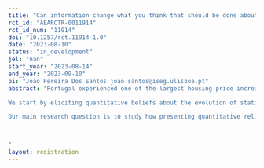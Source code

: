 ```yaml
---
title: "Can information change what you think that should be done about the housing crisis?"
rct_id: "AEARCTR-0011914"
rct_id_num: "11914"
doi: "10.1257/rct.11914-1.0"
date: "2023-08-10"
status: "in_development"
jel: "nan"
start_year: "2023-08-14"
end_year: "2023-09-10"
pi: "João Pereira Dos Santos joao.santos@iseg.ulisboa.pt"
abstract: "Portugal experienced one of the largest housing price increases in the EU since 2015. In this study, we analyze the support for housing public policies and regulations in the context of the housing crisis in Portugal. With this objective, we plan to implement a large-scale online experiment conducted to a representative sample of the Portuguese population.
We start by eliciting quantitative beliefs about the evolution of statistic indicators between 2015 and 2022. Then, for half of the sample, randomly drawn, we provide them the comparison between their perceptions and the official numbers provided by Statistics Portugal and the Eurostat.
Our main research question is to study how presenting quantitative reliable information about the severity of the housing crisis and key related events affects public policy preferences. We note that, for all these policy actions, we provide simple trade-off situations so that respondents can easily consider both the benefits and the costs of their choices.

"
layout: registration
---
```


